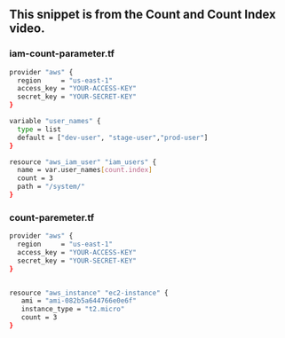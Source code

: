 ## This snippet is from the Count and Count Index video.

### iam-count-parameter.tf

```sh
provider "aws" {
  region     = "us-east-1"
  access_key = "YOUR-ACCESS-KEY"
  secret_key = "YOUR-SECRET-KEY"
}

variable "user_names" {
  type = list
  default = ["dev-user", "stage-user","prod-user"]
}

resource "aws_iam_user" "iam_users" {
  name = var.user_names[count.index]
  count = 3
  path = "/system/"
}
```
### count-paremeter.tf

```sh
provider "aws" {
  region     = "us-east-1"
  access_key = "YOUR-ACCESS-KEY"
  secret_key = "YOUR-SECRET-KEY"
}


resource "aws_instance" "ec2-instance" {
   ami = "ami-082b5a644766e0e6f"
   instance_type = "t2.micro"
   count = 3
}
```

